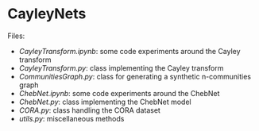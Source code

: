 # CayleyNets

Files:
- *CayleyTransform.ipynb*: some code experiments around the Cayley transform
- *CayleyTransform.py*: class implementing the Cayley transform
- *CommunitiesGraph.py*: class for generating a synthetic n-communities graph
- *ChebNet.ipynb*: some code experiments around the ChebNet
- *ChebNet.py*: class implementing the ChebNet model
- *CORA.py*: class handling the CORA dataset
- *utils.py*: miscellaneous methods
